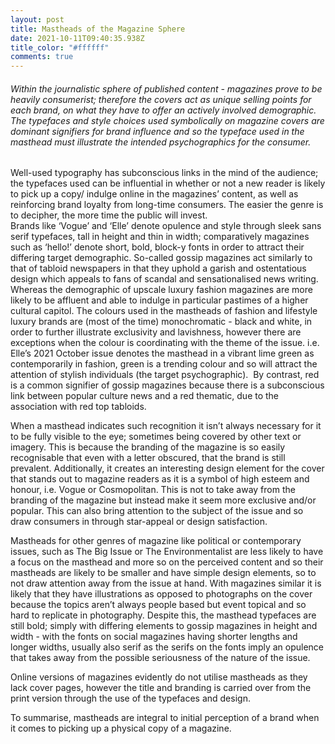 ```yaml
---
layout: post
title: Mastheads of the Magazine Sphere
date: 2021-10-11T09:40:35.938Z
title_color: "#ffffff"
comments: true
---
```

###### Within the journalistic sphere of published content - magazines prove to be heavily consumerist; therefore the covers act as unique selling points for each brand, on what they have to offer an actively involved demographic. The typefaces and style choices used symbolically on magazine covers are dominant signifiers for brand influence and so the typeface used in the masthead must illustrate the intended psychographics for the consumer. 

Well-used typography has subconscious links in the mind of the audience; the typefaces used can be influential in whether or not a new reader is likely to pick up a copy/ indulge online in the magazines’ content, as well as reinforcing brand loyalty from long-time consumers. The easier the genre is to decipher, the more time the public will invest. \
Brands like ‘Vogue’ and ‘Elle’ denote opulence and style through sleek sans serif typefaces, tall in height and thin in width; comparatively magazines such as ‘hello!’ denote short, bold, block-y fonts in order to attract their differing target demographic. So-called gossip magazines act similarly to that of tabloid newspapers in that they uphold a garish and ostentatious design which appeals to fans of scandal and sensationalised news writing. Whereas the demographic of upscale luxury fashion magazines are more likely to be affluent and able to indulge in particular pastimes of a higher cultural capitol. The colours used in the mastheads of fashion and lifestyle luxury brands are (most of the time) monochromatic - black and white, in order to further illustrate exclusivity and lavishness, however there are exceptions when the colour is coordinating with the theme of the issue. i.e. Elle’s 2021 October issue denotes the masthead in a vibrant lime green as contemporarily in fashion, green is a trending colour and so will attract the attention of stylish individuals (the target psychographic).  By contrast, red is a common signifier of gossip magazines because there is a subconscious link between popular culture news and a red thematic, due to the association with red top tabloids. 

When a masthead indicates such recognition it isn’t always necessary for it to be fully visible to the eye; sometimes being covered by other text or imagery. This is because the branding of the magazine is so easily recognisable that even with a letter obscured, that the brand is still prevalent. Additionally, it creates an interesting design element for the cover that stands out to magazine readers as it is a symbol of high esteem and honour, i.e. Vogue or Cosmopolitan. This is not to take away from the branding of the magazine but instead make it seem more exclusive and/or popular. This can also bring attention to the subject of the issue and so draw consumers in through star-appeal or design satisfaction. 

Mastheads for other genres of magazine like political or contemporary issues, such as The Big Issue or The Environmentalist are less likely to have a focus on the masthead and more so on the perceived content and so their mastheads are likely to be smaller and have simple design elements, so to not draw attention away from the issue at hand. With magazines similar it is likely that they have illustrations as opposed to photographs on the cover because the topics aren’t always people based but event topical and so hard to replicate in photography. Despite this, the masthead typefaces are still bold; simply with differing elements to gossip magazines in height and width - with the fonts on social magazines having shorter lengths and longer widths, usually also serif as the serifs on the fonts imply an opulence that takes away from the possible seriousness of the nature of the issue. 

Online versions of magazines evidently do not utilise mastheads as they lack cover pages, however the title and branding is carried over from the print version through the use of the typefaces and design.

To summarise, mastheads are integral to initial perception of a brand when it comes to picking up a physical copy of a magazine.